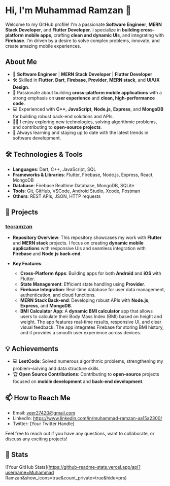 # Hi, I'm Muhammad Ramzan 👋

Welcome to my GitHub profile! I'm a passionate **Software Engineer**, **MERN Stack Developer**, and **Flutter Developer**. I specialize in **building cross-platform mobile apps**, crafting **clean and dynamic UIs**, and integrating with **Firebase**. I’m driven by a desire to solve complex problems, innovate, and create amazing mobile experiences.

## About Me

- 🚀 **Software Engineer** | **MERN Stack Developer** | **Flutter Developer**  
- 🛠️ Skilled in **Flutter**, **Dart**, **Firebase**, **Provider**, **MERN stack**, and **UI/UX Design**.
- 📱 Passionate about building **cross-platform mobile applications** with a strong emphasis on **user experience** and **clean, high-performance code**.
- 💻 Experienced with **C++**, **JavaScript**, **Node.js**, **Express**, and **MongoDB** for building robust back-end solutions and APIs.
- 🧑‍💻 I enjoy exploring new technologies, solving algorithmic problems, and contributing to **open-source projects**.
- 🌱 Always learning and staying up to date with the latest trends in software development.

## 🛠️ Technologies & Tools

- **Languages**: Dart, C++, JavaScript, SQL
- **Frameworks & Libraries**: Flutter, Firebase, Node.js, Express, React, MongoDB
- **Database**: Firebase Realtime Database, MongoDB, SQLite
- **Tools**: Git, GitHub, VSCode, Android Studio, Xcode, Postman
- **Others**: REST APIs, JSON, HTTP requests

## 🚀 Projects

### [tecramzan](https://github.com/tecramzan/tecramzan)

- **Repository Overview**: This repository showcases my work with **Flutter** and **MERN stack** projects. I focus on creating **dynamic mobile applications** with responsive UIs and seamless integration with **Firebase** and **Node.js back-end**.
  
- **Key Features**:
  - **Cross-Platform Apps**: Building apps for both **Android** and **iOS** with Flutter.
  - **State Management**: Efficient state handling using **Provider**.
  - **Firebase Integration**: Real-time database for user data management, authentication, and cloud functions.
  - **MERN Stack Back-end**: Developing robust APIs with **Node.js**, **Express**, and **MongoDB**.
  - **BMI Calculator App**: A **dynamic BMI calculator** app that allows users to calculate their Body Mass Index (BMI) based on height and weight. The app features real-time results, responsive UI, and clear visual feedback. The app integrates Firebase for storing BMI history, and it provides a smooth user experience across devices.

## 💡 Achievements

- 💻 **LeetCode**: Solved numerous algorithmic problems, strengthening my problem-solving and data structure skills.
- 🏆 **Open Source Contributions**: Contributing to **open-source** projects focused on **mobile development** and **back-end development**.

## 📫 How to Reach Me

- Email: veer27420@gmail.com
- LinkedIn:  https://www.linkedin.com/in/muhammad-ramzan-aa15a2300/
- Twitter: [Your Twitter Handle]

Feel free to reach out if you have any questions, want to collaborate, or discuss any exciting projects!

## 📝 Stats

![Your GitHub Stats](https://github-readme-stats.vercel.app/api?username=Muhammad Ramzan&show_icons=true&count_private=true&hide=prs)


